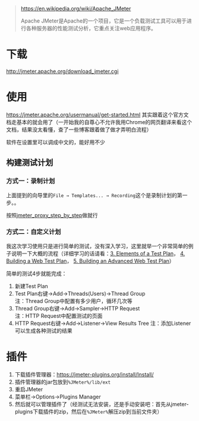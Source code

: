> https://en.wikipedia.org/wiki/Apache_JMeter
> 
> Apache JMeter是Apache的一个项目，它是一个负载测试工具可以用于进行各种服务器的性能测试分析，它重点关注web应用程序。

# 下载
http://jmeter.apache.org/download_jmeter.cgi

# 使用
https://jmeter.apache.org/usermanual/get-started.html
其实跟着这个官方文档走基本的就会用了（一开始我的自尊心不允许我用Chrome的网页翻译来看这个文档，结果没太看懂，查了一些博客跟着做了做才弄明白流程）

软件在设置里可以调成中文的，能好用不少

## 构建测试计划
### 方式一：录制计划

上面提到的向导里的`File → Templates... → Recording`这个是录制计划的第一步。。

按照[jmeter_proxy_step_by_step](http://jmeter.apache.org/usermanual/jmeter_proxy_step_by_step.html)做就行

### 方式二：自定义计划



我这次学习使用只是进行简单的测试，没有深入学习，这里就举一个非常简单的例子说明一下大概的流程（详细学习的话请看：[3. Elements of a Test Plan](http://jmeter.apache.org/usermanual/test_plan.html)，
[4. Building a Web Test Plan](http://jmeter.apache.org/usermanual/build-web-test-plan.html)，
[5. Building an Advanced Web Test Plan](http://jmeter.apache.org/usermanual/build-adv-web-test-plan.html)）

简单的测试4步就能完成：

1. 新建Test Plan
2. Test Plan右键->Add->Threads(Users)->Thread Group  
注：Thread Group中配置有多少用户，循环几次等
3. Thread Group右键->Add->Sampler->HTTP Request  
注：HTTP Request中配置测试的页面
4. HTTP Request右键->Add->Listener->View Results Tree
注：添加Listener可以生成各种测试的结果

# 插件
1. 下载插件管理器：https://jmeter-plugins.org/install/Install/
2. 插件管理器的jar包放到`%JMeter%/lib/ext`
3. 重启JMeter
4. 菜单栏->Options->Plugins Manager
5. 然后就可以管理插件了（经测试无法安装，还是手动安装吧：首先从jmeter-plugins下载插件的zip，然后在`%JMeter%`解压zip到当前文件夹）

